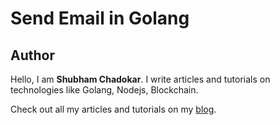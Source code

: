 # Send Email in Golang

## Author

Hello, I am **Shubham Chadokar**. I write articles and tutorials on technologies like Golang, Nodejs, Blockchain.

Check out all my articles and tutorials on my [blog](https://schadokar.dev).
